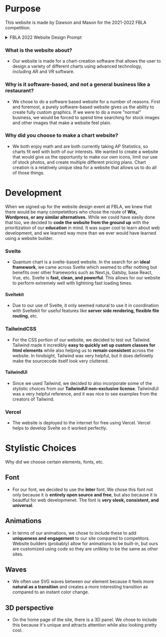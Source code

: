 # Purpose
This website is made by Dawson and Mason for the 2021-2022 FBLA competition. 

<details>
  <summary>FBLA 2022 Website Design Prompt</summary>
  Create a website for a new business in your local community, region, or state. The website must include a business name, photos, and description of the entity. The website must include a minimum of four web pages, including a contact us page and embedded features. The website should feature social media and marketing material to promote the new business
</details>

### What is the website about?
 - Our website is made for a chart-creation software that allows the user to design a variety of different charts using advanced technology, including AR and VR software.

### Why is it software-based, and not a general business like a restaurant?
- We chose to do a software based website for a number of reasons. First and foremost, a purely software-based website gives us the ability to create fully custom graphics. If we were to do a more "normal" business, we would be forced to spend time searching for stock images and other images that make a website feel plain.

### Why did you choose to make a chart website?
 - We both enjoy math and are both currently taking AP Statistics, so charts fit well with both of our interests. We wanted to create a website that would give us the opportunity to make our own icons, limit our use of stock photos, and create multiple different pricing plans. Chart creation is a relatively unique idea for a website that allows us to do all of those things.

# Development
When we signed up for the website design event at FBLA, we knew that there would be many competetitors who chose the route of **Wix, Wordpress, or any similar alternatives.** While we could have easily done that too, we decided to **code the website from the ground up** with the prioritization of our **education** in mind. It was super cool to learn about web development, and we learned way more than we ever would have learned using a website builder.

### Svelte
- Quantum chart is a svelte-based website. In the search for an **ideal framework**, we came across Svelte which seemed to offer nothing but benefits over other frameworks such as Next.js, Gatsby, base React, Vue, etc. Svelte is **fast, clean, and powerful**. This allows for our website to perform extremely well with lightning fast loading times.

#### Sveltekit
- Due to our use of Svelte, it only seemed natural to use it in coordination with Sveltekit for useful features like **server side rendering, flexible file routing**, etc.

### TailwindCSS
- For the CSS portion of our website, we decided to test out Tailwind. Tailwind made it incredibly **easy to quickly set up custom classes for html elements** while also helping us to **remain consistent** across the website. In hindsight, Tailwind was very helpful, but it does definietly make the sourcecode itself look very cluttered.

#### TailwindUI
- Since we used Tailwind, we decided to also incorporate some of the stylistic choices from our **TailwindUI non-exclusive license**. TailwindUI was a very helpful reference, and it was nice to see examples from the creators of Tailwind.

### Vercel
- The website is deployed to the internet for free using Vercel. Vercel helps to develop Svelte so it worked perfectly.

# Stylistic Choices
Why did we choose certain elements, fonts, etc.

## Font
- For our font, we decided to use the **Inter** font. We chose this font not only because it is **entirely open source and free**, but also because it is beautful for web developmenet. The font is **very sleek, consistent, and universal**. 

## Animations
- In terms of our animations, we chose to include these to add **uniqueness and engagement** to our site compared to competitors. Website builders (probably) allow for animations to be built-in, but ours are customized using code so they are unlikley to be the same as other sites.

## Waves
- We often use SVG waves between our element because it feels more **natural as a transition** and creates a more interesting transition as compared to an instant color change.

## 3D perspective
- On the home page of the site, there is a 3D panel. We chose to include this because it's unique and attracts attention while also looking pretty cool.
